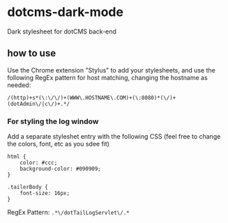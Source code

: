 # dotcms-dark-mode

Dark stylesheet for dotCMS back-end


## how to use

Use the Chrome extension "Stylus" to add your stylesheets, and use the following RegEx pattern for host matching, changing the hostname as needed:

```
/(http)+s*(\:\/\/)+(WWW\.HOSTNAME\.COM)+(\:8080)*(\/)+(dotAdmin\/|c\/)+.*/
```

### For styling the log window

Add a separate styleshet entry with the following CSS (feel free to change the colors, font, etc as you sdee fit)

```
html {
    color: #ccc;
    background-color: #090909;
}

.tailerBody {
    font-size: 16px;
}
```

RegEx Pattern: `.*\/dotTailLogServlet\/.*`
